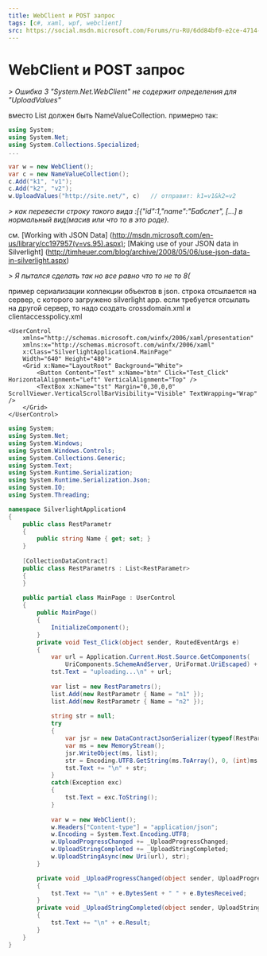 ```yaml
---
title: WebClient и POST запрос
tags: [c#, xaml, wpf, webclient]
src: https://social.msdn.microsoft.com/Forums/ru-RU/6dd84bf0-e2ce-4714-abde-01fcd9679de9/webclient-post-?forum=formobiledevicesru
---
```

# WebClient и POST запрос
*> Ошибка 3 "System.Net.WebClient" не содержит определения для "UploadValues"*

вместо List должен быть NameValueCollection.
примерно так:
```c#
using System;
using System.Net;
using System.Collections.Specialized;
...

var w = new WebClient();
var c = new NameValueCollection();
c.Add("k1", "v1");
c.Add("k2", "v2");
w.UploadValues("http://site.net/", c)   // отправит: k1=v1&k2=v2
```
*> как перевести строку такого вида :[{"id":1,"name":"Бабслет", [...] в нормальный вид(масив или что то в это роде).*

см. [Working with JSON Data] (http://msdn.microsoft.com/en-us/library/cc197957(v=vs.95).aspx); 
[Making use of your JSON data in Silverlight] (http://timheuer.com/blog/archive/2008/05/06/use-json-data-in-silverlight.aspx)

*> Я пытался сделать так но все равно что то не то 8(*

пример сериализации коллекции объектов в json.
строка отсылается на сервер, с которого загружено silverlight app.
если требуется отсылать на другой сервер, то надо создать crossdomain.xml и clientaccesspolicy.xml
```xaml
<UserControl
	xmlns="http://schemas.microsoft.com/winfx/2006/xaml/presentation"
	xmlns:x="http://schemas.microsoft.com/winfx/2006/xaml"
	x:Class="SilverlightApplication4.MainPage"
	Width="640" Height="480">
	<Grid x:Name="LayoutRoot" Background="White">
		<Button Content="Test" x:Name="btn" Click="Test_Click" HorizontalAlignment="Left" VerticalAlignment="Top" />
		<TextBox x:Name="tst" Margin="0,30,0,0" ScrollViewer.VerticalScrollBarVisibility="Visible" TextWrapping="Wrap" />
	</Grid>	
</UserControl>
```
```c#
using System;
using System.Net;
using System.Windows;
using System.Windows.Controls;
using System.Collections.Generic;
using System.Text;
using System.Runtime.Serialization;
using System.Runtime.Serialization.Json;
using System.IO;
using System.Threading;

namespace SilverlightApplication4
{
	public class RestParametr
	{
		public string Name { get; set; }
	}
	
	[CollectionDataContract]
	public class RestParametrs : List<RestParametr>
	{
	}
	
	public partial class MainPage : UserControl
	{
		public MainPage()
		{
			InitializeComponent();
		}
		private void Test_Click(object sender, RoutedEventArgs e)
		{
			var url = Application.Current.Host.Source.GetComponents(
				UriComponents.SchemeAndServer, UriFormat.UriEscaped) + "/TestPage.html";
			tst.Text = "uploading...\n" + url;
			
			var list = new RestParametrs();
			list.Add(new RestParametr { Name = "n1" });
			list.Add(new RestParametr { Name = "n2" });
			
			string str = null;
			try
			{
				var jsr = new DataContractJsonSerializer(typeof(RestParametrs));
 				var ms = new MemoryStream();
 				jsr.WriteObject(ms, list);
 				str = Encoding.UTF8.GetString(ms.ToArray(), 0, (int)ms.Length);
				tst.Text += "\n" + str;
			}
			catch(Exception exc)
			{
				tst.Text = exc.ToString();
			}
			
			var w = new WebClient();
			w.Headers["Content-type"] = "application/json";
 			w.Encoding = System.Text.Encoding.UTF8;
			w.UploadProgressChanged += _UploadProgressChanged;
			w.UploadStringCompleted += _UploadStringCompleted;
			w.UploadStringAsync(new Uri(url), str);
		}

		private void _UploadProgressChanged(object sender, UploadProgressChangedEventArgs e)
		{
			tst.Text += "\n" + e.BytesSent + " " + e.BytesReceived;
		}
		private void _UploadStringCompleted(object sender, UploadStringCompletedEventArgs e)
		{
			tst.Text += "\n" + e.Result;
		}
	}
}
